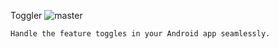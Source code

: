 Toggler ![master](https://github.com/ponsuyambu/Toggler/workflows/master/badge.svg?branch=master)

    Handle the feature toggles in your Android app seamlessly.